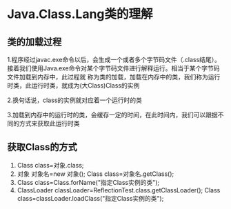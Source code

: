 # Java.Class.Lang类的理解

## 类的加载过程

1.程序经过javac.exe命令以后，会生成一个或者多个字节码文件（.class结尾）。
接着我们使用Java.exe命令对某个字节码文件进行解释运行。相当于某个字节码文件加载到内存中，此过程就
称为类的加载，加载在内存中的类，我们称为运行时类，此运行时类，就成为(大Class)Class的实例

2.换句话说，class的实例就对应着一个运行时的类

3.加载到内存中的运行时的类，会缓存一定的时间，在此时间内，我们可以跟据不同的方式来获取此运行时类

## 获取Class的方式

1. Class class=对象.class;
2. 对象 对象名=new 对象();
Class class=对象名.getClass();
3. Class class=Class.forName("指定Class实例的类");
4. ClassLoader classLoader=ReflectionTest.class.getClassLoader();
Class class=classLoader.loadClass("指定Class实例的类");